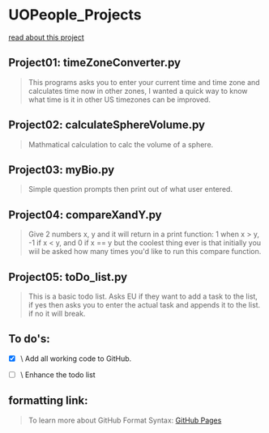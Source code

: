 # UOPeople_Projects
[read about this project](README.md)


## Project01: timeZoneConverter.py
> This programs asks you to enter your current time and time zone and calculates time now in other zones, I wanted a quick way to know what time is it in other US timezones can be improved.

## Project02: calculateSphereVolume.py
> Mathmatical calculation to calc the volume of a sphere.

## Project03: myBio.py
> Simple question prompts then print out of what user entered.

## Project04: compareXandY.py
> Give 2 numbers x, y and it will return in a print function: 1 when x > y, -1 if x < y, and 0 if x == y but the coolest thing ever is that initially you wiil be asked how many times you'd like to run this compare function.

## Project05: toDo_list.py
> This is a basic todo list. Asks EU if they want to add a task to the list, if yes then asks you to enter the actual task and appends it to the list. if no it will break. 



## To do's:
- [x] \ Add all working code to GitHub.
- [ ] \ Enhance the todo list



## formatting link: 
> To learn more about GitHub Format Syntax:
[GitHub Pages](https://help.github.com/en/github/writing-on-github/basic-writing-and-formatting-syntax#headings)
